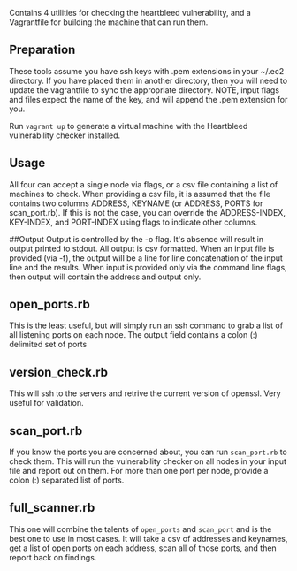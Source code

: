 Contains 4 utilities for checking the heartbleed vulnerability, and a Vagrantfile for building the machine that can run them.

Preparation
---------------
These tools assume you have ssh keys with .pem extensions in your ~/.ec2 directory.  If you
have placed them in another directory, then you will need to update the vagrantfile to sync
the appropriate directory.  NOTE, input flags and files expect the name of the key, and will append the .pem extension for you.

Run `vagrant up` to generate a virtual machine with the Heartbleed vulnerability checker installed.


Usage
-------------
All four can accept a single node via flags, or a csv file containing a list of machines to check.
When providing a csv file, it is assumed that the file contains two columns ADDRESS, KEYNAME (or ADDRESS, PORTS for scan_port.rb).
If this is not the case, you can override the ADDRESS-INDEX, KEY-INDEX, and PORT-INDEX using flags to indicate other columns.

##Output
Output is controlled by the -o flag.  It's absence will result in output printed to stdout.
All output is csv formatted.  When an input file is provided (via -f), the output will be a
line for line concatenation of the input line and the results.  When input is provided only
via the command line flags, then output will contain the address and output only.

open_ports.rb
-----------
This is the least useful, but will simply run an ssh command to grab a list of all listening ports on each node.
The output field contains a colon (:) delimited set of ports

version_check.rb
----------------
This will ssh to the servers and retrive the current version of openssl.  Very useful for validation.

scan_port.rb
----------------
If you know the ports you are concerned about, you can run `scan_port.rb` to check them.  This will
run the vulnerability checker on all nodes in your input file and report out on them.  For more
than one port per node, provide a colon (:) separated list of ports.

full_scanner.rb
----------------
This one will combine the talents of `open_ports` and `scan_port` and is the best one to use in most cases.
It will take a csv of addresses and keynames, get a list of open ports on each address, scan
all of those ports, and then report back on findings.